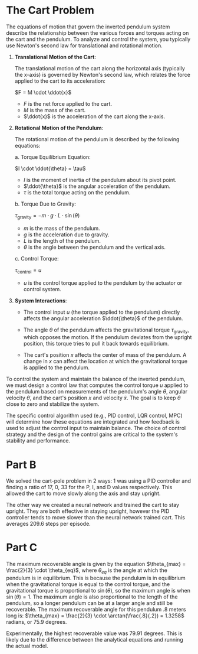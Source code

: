 # The Cart Problem

The equations of motion that govern the inverted pendulum system describe the relationship between the various forces and torques acting on the cart and the pendulum. To analyze and control the system, you typically use Newton's second law for translational and rotational motion.

1. **Translational Motion of the Cart**:

   The translational motion of the cart along the horizontal axis (typically the x-axis) is governed by Newton's second law, which relates the force applied to the cart to its acceleration:

   $F = M \cdot \ddot{x}$

   - $F$ is the net force applied to the cart.
   - $M$ is the mass of the cart.
   - $\ddot{x}$ is the acceleration of the cart along the x-axis.

2. **Rotational Motion of the Pendulum**:

   The rotational motion of the pendulum is described by the following equations:

   a. Torque Equilibrium Equation:

   $I \cdot \ddot{\theta} = \tau$

   - $I$ is the moment of inertia of the pendulum about its pivot point.
   - $\ddot{\theta}$ is the angular acceleration of the pendulum.
   - $\tau$ is the total torque acting on the pendulum.

   b. Torque Due to Gravity:

   $\tau_{\text{gravity}} = -m \cdot g \cdot L \cdot \sin(\theta)$

   - $m$ is the mass of the pendulum.
   - $g$ is the acceleration due to gravity.
   - $L$ is the length of the pendulum.
   - $\theta$ is the angle between the pendulum and the vertical axis.

   c. Control Torque:

   $\tau_{\text{control}} = u$

   - $u$ is the control torque applied to the pendulum by the actuator or control system.

3. **System Interactions**:

   - The control input $u$ (the torque applied to the pendulum) directly affects the angular acceleration $\ddot{\theta}$ of the pendulum.

   - The angle $\theta$ of the pendulum affects the gravitational torque $\tau_{\text{gravity}}$, which opposes the motion. If the pendulum deviates from the upright position, this torque tries to pull it back towards equilibrium.

   - The cart's position $x$ affects the center of mass of the pendulum. A change in $x$ can affect the location at which the gravitational torque is applied to the pendulum.

To control the system and maintain the balance of the inverted pendulum, we must design a control law that computes the control torque $u$ applied to the pendulum based on measurements of the pendulum's angle $\theta$, angular velocity $\dot{\theta}$, and the cart's position $x$ and velocity $\dot{x}$. The goal is to keep $\theta$ close to zero and stabilize the system.

The specific control algorithm used (e.g., PID control, LQR control, MPC) will determine how these equations are integrated and how feedback is used to adjust the control input to maintain balance. The choice of control strategy and the design of the control gains are critical to the system's stability and performance.

# Part B

We solved the cart-pole problem in 2 ways: 1 was using a PID controller and finding a ratio of 17, 0, 33 for the P, I, and D values respectively. This allowed the cart to move slowly along the axis and stay upright.

The other way we created a neural network and trained the cart to stay upright. They are both effective in staying upright, however the PID controller tends to move slower than the neural network trained cart. This averages 209.6 steps per episode.

# Part C

The maximum recoverable angle is given by the equation $\theta_{max} = \frac{2}{3} \cdot \theta_{eq}$, where $\theta_{eq}$ is the angle at which the pendulum is in equilibrium. This is because the pendulum is in equilibrium when the gravitational torque is equal to the control torque, and the gravitational torque is proportional to $\sin(\theta)$, so the maximum angle is when $\sin(\theta) = 1$. The maximum angle is also proportional to the length of the pendulum, so a longer pendulum can be at a larger angle and still be recoverable. The maximum recoverable angle for this pendulum .8 meters long is: $\theta_{max} = \frac{2}{3} \cdot \arctan(\frac{.8}{.2}) = 1.3258$ radians, or 75.9 degrees.

Experimentally, the highest recoverable value was 79.91 degrees. This is likely due to the difference between the analytical equations and running the actual model.
